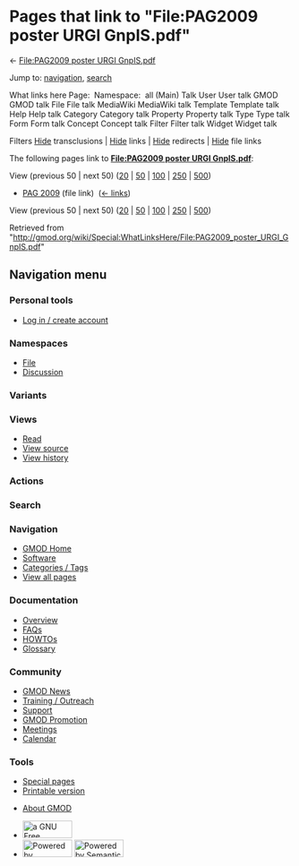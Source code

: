 <div id="mw-page-base" class="noprint">

</div>

<div id="mw-head-base" class="noprint">

</div>

<div id="content" class="mw-body" role="main">

<span id="top"></span>

<div id="mw-js-message" style="display:none;">

</div>



# <span dir="auto">Pages that link to "File:PAG2009 poster URGI GnpIS.pdf"</span>

<div id="bodyContent">

<div id="contentSub">

← [File:PAG2009 poster URGI
GnpIS.pdf](/wiki/File:PAG2009_poster_URGI_GnpIS.pdf "File:PAG2009 poster URGI GnpIS.pdf")

</div>

<div id="jump-to-nav" class="mw-jump">

Jump to: [navigation](#mw-navigation), [search](#p-search)

</div>

<div id="mw-content-text">

What links here Page:  Namespace:  all (Main) Talk User User talk GMOD
GMOD talk File File talk MediaWiki MediaWiki talk Template Template talk
Help Help talk Category Category talk Property Property talk Type Type
talk Form Form talk Concept Concept talk Filter Filter talk Widget
Widget talk

Filters
[Hide](/mediawiki/index.php?title=Special:WhatLinksHere/File:PAG2009_poster_URGI_GnpIS.pdf&hidetrans=1 "Special:WhatLinksHere/File:PAG2009 poster URGI GnpIS.pdf")
transclusions \|
[Hide](/mediawiki/index.php?title=Special:WhatLinksHere/File:PAG2009_poster_URGI_GnpIS.pdf&hidelinks=1 "Special:WhatLinksHere/File:PAG2009 poster URGI GnpIS.pdf")
links \|
[Hide](/mediawiki/index.php?title=Special:WhatLinksHere/File:PAG2009_poster_URGI_GnpIS.pdf&hideredirs=1 "Special:WhatLinksHere/File:PAG2009 poster URGI GnpIS.pdf")
redirects \|
[Hide](/mediawiki/index.php?title=Special:WhatLinksHere/File:PAG2009_poster_URGI_GnpIS.pdf&hideimages=1 "Special:WhatLinksHere/File:PAG2009 poster URGI GnpIS.pdf")
file links

The following pages link to **[File:PAG2009 poster URGI
GnpIS.pdf](/wiki/File:PAG2009_poster_URGI_GnpIS.pdf "File:PAG2009 poster URGI GnpIS.pdf")**:

View (previous 50 \| next 50)
([20](/mediawiki/index.php?title=Special:WhatLinksHere/File:PAG2009_poster_URGI_GnpIS.pdf&limit=20 "Special:WhatLinksHere/File:PAG2009 poster URGI GnpIS.pdf")
\|
[50](/mediawiki/index.php?title=Special:WhatLinksHere/File:PAG2009_poster_URGI_GnpIS.pdf&limit=50 "Special:WhatLinksHere/File:PAG2009 poster URGI GnpIS.pdf")
\|
[100](/mediawiki/index.php?title=Special:WhatLinksHere/File:PAG2009_poster_URGI_GnpIS.pdf&limit=100 "Special:WhatLinksHere/File:PAG2009 poster URGI GnpIS.pdf")
\|
[250](/mediawiki/index.php?title=Special:WhatLinksHere/File:PAG2009_poster_URGI_GnpIS.pdf&limit=250 "Special:WhatLinksHere/File:PAG2009 poster URGI GnpIS.pdf")
\|
[500](/mediawiki/index.php?title=Special:WhatLinksHere/File:PAG2009_poster_URGI_GnpIS.pdf&limit=500 "Special:WhatLinksHere/File:PAG2009 poster URGI GnpIS.pdf"))

- [PAG 2009](/wiki/PAG_2009 "PAG 2009") (file link) ‎
  <span class="mw-whatlinkshere-tools">([←
  links](/mediawiki/index.php?title=Special:WhatLinksHere&target=PAG+2009 "Special:WhatLinksHere"))</span>

View (previous 50 \| next 50)
([20](/mediawiki/index.php?title=Special:WhatLinksHere/File:PAG2009_poster_URGI_GnpIS.pdf&limit=20 "Special:WhatLinksHere/File:PAG2009 poster URGI GnpIS.pdf")
\|
[50](/mediawiki/index.php?title=Special:WhatLinksHere/File:PAG2009_poster_URGI_GnpIS.pdf&limit=50 "Special:WhatLinksHere/File:PAG2009 poster URGI GnpIS.pdf")
\|
[100](/mediawiki/index.php?title=Special:WhatLinksHere/File:PAG2009_poster_URGI_GnpIS.pdf&limit=100 "Special:WhatLinksHere/File:PAG2009 poster URGI GnpIS.pdf")
\|
[250](/mediawiki/index.php?title=Special:WhatLinksHere/File:PAG2009_poster_URGI_GnpIS.pdf&limit=250 "Special:WhatLinksHere/File:PAG2009 poster URGI GnpIS.pdf")
\|
[500](/mediawiki/index.php?title=Special:WhatLinksHere/File:PAG2009_poster_URGI_GnpIS.pdf&limit=500 "Special:WhatLinksHere/File:PAG2009 poster URGI GnpIS.pdf"))

</div>

<div class="printfooter">

Retrieved from
"<http://gmod.org/wiki/Special:WhatLinksHere/File:PAG2009_poster_URGI_GnpIS.pdf>"

</div>

<div id="catlinks" class="catlinks catlinks-allhidden">

</div>

<div class="visualClear">

</div>

</div>

</div>

<div id="mw-navigation">

## Navigation menu

<div id="mw-head">

<div id="p-personal" role="navigation"
aria-labelledby="p-personal-label">

### Personal tools

- <span id="pt-login"><a
  href="/mediawiki/index.php?title=Special:UserLogin&amp;returnto=Special%3AWhatLinksHere%2FFile%3APAG2009+poster+URGI+GnpIS.pdf"
  accesskey="o"
  title="You are encouraged to log in; however, it is not mandatory [o]">Log
  in / create account</a></span>

</div>

<div id="left-navigation">

<div id="p-namespaces" class="vectorTabs" role="navigation"
aria-labelledby="p-namespaces-label">

### Namespaces

- <span id="ca-nstab-image"><a href="/wiki/File:PAG2009_poster_URGI_GnpIS.pdf" accesskey="c"
  title="View the file page [c]">File</a></span>
- <span id="ca-talk"><a
  href="/mediawiki/index.php?title=File_talk:PAG2009_poster_URGI_GnpIS.pdf&amp;action=edit&amp;redlink=1"
  accesskey="t"
  title="Discussion about the content page [t]">Discussion</a></span>

</div>

<div id="p-variants" class="vectorMenu emptyPortlet" role="navigation"
aria-labelledby="p-variants-label">

### 

### Variants[](#)

<div class="menu">

</div>

</div>

</div>

<div id="right-navigation">

<div id="p-views" class="vectorTabs" role="navigation"
aria-labelledby="p-views-label">

### Views

- <span id="ca-view">[Read](/wiki/File:PAG2009_poster_URGI_GnpIS.pdf)</span>
- <span id="ca-viewsource"><a
  href="/mediawiki/index.php?title=File:PAG2009_poster_URGI_GnpIS.pdf&amp;action=edit"
  accesskey="e" title="This page is protected.
  You can view its source [e]">View source</a></span>
- <span id="ca-history"><a
  href="/mediawiki/index.php?title=File:PAG2009_poster_URGI_GnpIS.pdf&amp;action=history"
  accesskey="h" title="Past revisions of this page [h]">View history</a></span>

</div>

<div id="p-cactions" class="vectorMenu emptyPortlet" role="navigation"
aria-labelledby="p-cactions-label">

### Actions[](#)

<div class="menu">

</div>

</div>

<div id="p-search" role="search">

### Search

<div id="simpleSearch">

</div>

</div>

</div>

</div>

<div id="mw-panel">

<div id="p-logo" role="banner">

<a href="/wiki/Main_Page"
style="background-image: url(http://gmod.org/images/GMOD-cogs.png);"
title="Visit the main page"></a>

</div>

<div id="p-Navigation" class="portal" role="navigation"
aria-labelledby="p-Navigation-label">

### Navigation

<div class="body">

- <span id="n-GMOD-Home">[GMOD Home](/wiki/Main_Page)</span>
- <span id="n-Software">[Software](/wiki/GMOD_Components)</span>
- <span id="n-Categories-.2F-Tags">[Categories /
  Tags](/wiki/Categories)</span>
- <span id="n-View-all-pages">[View all
  pages](/wiki/Special:AllPages)</span>

</div>

</div>

<div id="p-Documentation" class="portal" role="navigation"
aria-labelledby="p-Documentation-label">

### Documentation

<div class="body">

- <span id="n-Overview">[Overview](/wiki/Overview)</span>
- <span id="n-FAQs">[FAQs](/wiki/Category:FAQ)</span>
- <span id="n-HOWTOs">[HOWTOs](/wiki/Category:HOWTO)</span>
- <span id="n-Glossary">[Glossary](/wiki/Glossary)</span>

</div>

</div>

<div id="p-Community" class="portal" role="navigation"
aria-labelledby="p-Community-label">

### Community

<div class="body">

- <span id="n-GMOD-News">[GMOD News](/wiki/GMOD_News)</span>
- <span id="n-Training-.2F-Outreach">[Training /
  Outreach](/wiki/Training_and_Outreach)</span>
- <span id="n-Support">[Support](/wiki/Support)</span>
- <span id="n-GMOD-Promotion">[GMOD
  Promotion](/wiki/GMOD_Promotion)</span>
- <span id="n-Meetings">[Meetings](/wiki/Meetings)</span>
- <span id="n-Calendar">[Calendar](/wiki/Calendar)</span>

</div>

</div>

<div id="p-tb" class="portal" role="navigation"
aria-labelledby="p-tb-label">

### Tools

<div class="body">

- <span id="t-specialpages"><a href="/wiki/Special:SpecialPages" accesskey="q"
  title="A list of all special pages [q]">Special pages</a></span>
- <span id="t-print"><a
  href="/mediawiki/index.php?title=Special:WhatLinksHere/File:PAG2009_poster_URGI_GnpIS.pdf&amp;printable=yes"
  rel="alternate" accesskey="p"
  title="Printable version of this page [p]">Printable version</a></span>

</div>

</div>

</div>

</div>

<div id="footer" role="contentinfo">

- <span id="footer-places-about">[About
  GMOD](/wiki/GMOD:About "GMOD:About")</span>

<!-- -->

- <span id="footer-copyrightico">[<img src="http://www.gnu.org/graphics/gfdl-logo-small.png" width="88"
  height="31" alt="a GNU Free Documentation License" />](http://www.gnu.org/licenses/fdl-1.3.html)</span>
- <span id="footer-poweredbyico">[<img src="/mediawiki/skins/common/images/poweredby_mediawiki_88x31.png"
  width="88" height="31" alt="Powered by MediaWiki" />](//www.mediawiki.org/)
  [<img
  src="/mediawiki/extensions/SemanticMediaWiki/includes/../resources/images/smw_button.png"
  width="88" height="31" alt="Powered by Semantic MediaWiki" />](https://www.semantic-mediawiki.org/wiki/Semantic_MediaWiki)</span>

<div style="clear:both">

</div>

</div>
